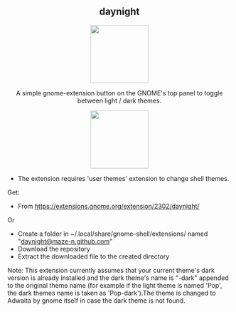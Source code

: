 <h2 align="center">daynight</h2>
<p align="center" size=44px><img src="https://raw.githubusercontent.com/maze-n/gnome-shell-extension-daynight/master/src/logo.png" width="130"></p>

<p align="center">A simple gnome-extension button on the GNOME's top panel to toggle between light / dark themes.</p>

<p align="center" size=144px><img src="https://raw.githubusercontent.com/maze-n/gnome-shell-extension-daynight/master/src/screenshot.gif" width="130"></p>


 - The extension requires 'user themes' extension to change shell themes.

Get:
 - From https://extensions.gnome.org/extension/2302/daynight/

 Or
 
 - Create a folder in ~/.local/share/gnome-shell/extensions/ named "daynight@maze-n.github.com"
 - Download the repository
 - Extract the downloaded file to the created directory

Note: This extension currently assumes that your current theme's dark version is already installed and the dark theme's name is "-dark" appended to the original theme name (for example if the light theme is named 'Pop', the dark themes name is taken as 'Pop-dark').The theme is changed to Adwaita by gnome itself in case the dark theme is not found.
